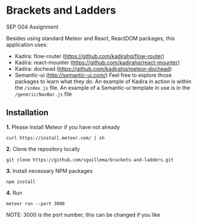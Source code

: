 # Brackets and Ladders
SEP G04 Assignment

Besides using standard Meteor and React, ReactDOM packages, this application uses:
- Kadira: flow-router (https://github.com/kadirahq/flow-router)
- Kadira: react-mounter (https://github.com/kadirahq/react-mounter)
- Kadira: dochead (https://github.com/kadirahq/meteor-dochead)
- Semantic-ui (http://semantic-ui.com/)
Feel free to explore those packages to learn what they do. An example of Kadira in action is within the ```/index.js``` file. An example of a Semantic-ui template in use is in the ```/generic/NavBar.js``` file

## Installation
**1.** Please install Meteor if you have not already
```
curl https://install.meteor.com/ | sh
```

**2.** Clone the repository locally
```
git clone https://github.com/sguillema/brackets-and-ladders.git
```

**3.** Install necessary NPM packages
```
npm install
```

**4.** Run
```
meteor run --port 3000
```
NOTE: 3000 is the port number, this can be changed if you like


